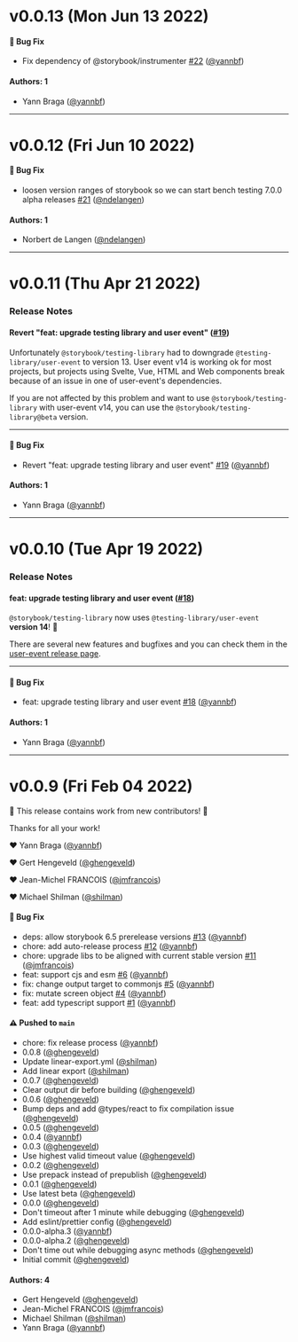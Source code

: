 # v0.0.13 (Mon Jun 13 2022)

#### 🐛 Bug Fix

- Fix dependency of @storybook/instrumenter [#22](https://github.com/storybookjs/testing-library/pull/22) ([@yannbf](https://github.com/yannbf))

#### Authors: 1

- Yann Braga ([@yannbf](https://github.com/yannbf))

---

# v0.0.12 (Fri Jun 10 2022)

#### 🐛 Bug Fix

- loosen version ranges of storybook so we can start bench testing 7.0.0 alpha releases [#21](https://github.com/storybookjs/testing-library/pull/21) ([@ndelangen](https://github.com/ndelangen))

#### Authors: 1

- Norbert de Langen ([@ndelangen](https://github.com/ndelangen))

---

# v0.0.11 (Thu Apr 21 2022)

### Release Notes

#### Revert "feat: upgrade testing library and user event" ([#19](https://github.com/storybookjs/testing-library/pull/19))

Unfortunately `@storybook/testing-library` had to downgrade `@testing-library/user-event` to version 13. User event v14 is working ok for most projects, but projects using Svelte, Vue, HTML and Web components break because of an issue in one of user-event's dependencies.

If you are not affected by this problem and want to use `@storybook/testing-library` with user-event v14, you can use the `@storybook/testing-library@beta` version.

---

#### 🐛 Bug Fix

- Revert "feat: upgrade testing library and user event" [#19](https://github.com/storybookjs/testing-library/pull/19) ([@yannbf](https://github.com/yannbf))

#### Authors: 1

- Yann Braga ([@yannbf](https://github.com/yannbf))

---

# v0.0.10 (Tue Apr 19 2022)

### Release Notes

#### feat: upgrade testing library and user event ([#18](https://github.com/storybookjs/testing-library/pull/18))

`@storybook/testing-library` now uses `@testing-library/user-event` **version 14**! 🎉 

There are several new features and bugfixes and you can check them in the [user-event release page](https://github.com/testing-library/user-event/releases/tag/v14.0.0).

---

#### 🐛 Bug Fix

- feat: upgrade testing library and user event [#18](https://github.com/storybookjs/testing-library/pull/18) ([@yannbf](https://github.com/yannbf))

#### Authors: 1

- Yann Braga ([@yannbf](https://github.com/yannbf))

---

# v0.0.9 (Fri Feb 04 2022)

:tada: This release contains work from new contributors! :tada:

Thanks for all your work!

:heart: Yann Braga ([@yannbf](https://github.com/yannbf))

:heart: Gert Hengeveld ([@ghengeveld](https://github.com/ghengeveld))

:heart: Jean-Michel FRANCOIS ([@jmfrancois](https://github.com/jmfrancois))

:heart: Michael Shilman ([@shilman](https://github.com/shilman))

#### 🐛 Bug Fix

- deps: allow storybook 6.5 prerelease versions [#13](https://github.com/storybookjs/testing-library/pull/13) ([@yannbf](https://github.com/yannbf))
- chore: add auto-release process [#12](https://github.com/storybookjs/testing-library/pull/12) ([@yannbf](https://github.com/yannbf))
- chore: upgrade libs to be aligned with current stable version [#11](https://github.com/storybookjs/testing-library/pull/11) ([@jmfrancois](https://github.com/jmfrancois))
- feat: support cjs and esm [#6](https://github.com/storybookjs/testing-library/pull/6) ([@yannbf](https://github.com/yannbf))
- fix: change output target to commonjs [#5](https://github.com/storybookjs/testing-library/pull/5) ([@yannbf](https://github.com/yannbf))
- fix: mutate screen object [#4](https://github.com/storybookjs/testing-library/pull/4) ([@yannbf](https://github.com/yannbf))
- feat: add typescript support [#1](https://github.com/storybookjs/testing-library/pull/1) ([@yannbf](https://github.com/yannbf))

#### ⚠️ Pushed to `main`

- chore: fix release process ([@yannbf](https://github.com/yannbf))
- 0.0.8 ([@ghengeveld](https://github.com/ghengeveld))
- Update linear-export.yml ([@shilman](https://github.com/shilman))
- Add linear export ([@shilman](https://github.com/shilman))
- 0.0.7 ([@ghengeveld](https://github.com/ghengeveld))
- Clear output dir before building ([@ghengeveld](https://github.com/ghengeveld))
- 0.0.6 ([@ghengeveld](https://github.com/ghengeveld))
- Bump deps and add @types/react to fix compilation issue ([@ghengeveld](https://github.com/ghengeveld))
- 0.0.5 ([@ghengeveld](https://github.com/ghengeveld))
- 0.0.4 ([@yannbf](https://github.com/yannbf))
- 0.0.3 ([@ghengeveld](https://github.com/ghengeveld))
- Use highest valid timeout value ([@ghengeveld](https://github.com/ghengeveld))
- 0.0.2 ([@ghengeveld](https://github.com/ghengeveld))
- Use prepack instead of prepublish ([@ghengeveld](https://github.com/ghengeveld))
- 0.0.1 ([@ghengeveld](https://github.com/ghengeveld))
- Use latest beta ([@ghengeveld](https://github.com/ghengeveld))
- 0.0.0 ([@ghengeveld](https://github.com/ghengeveld))
- Don't timeout after 1 minute while debugging ([@ghengeveld](https://github.com/ghengeveld))
- Add eslint/prettier config ([@ghengeveld](https://github.com/ghengeveld))
- 0.0.0-alpha.3 ([@yannbf](https://github.com/yannbf))
- 0.0.0-alpha.2 ([@ghengeveld](https://github.com/ghengeveld))
- Don't time out while debugging async methods ([@ghengeveld](https://github.com/ghengeveld))
- Initial commit ([@ghengeveld](https://github.com/ghengeveld))

#### Authors: 4

- Gert Hengeveld ([@ghengeveld](https://github.com/ghengeveld))
- Jean-Michel FRANCOIS ([@jmfrancois](https://github.com/jmfrancois))
- Michael Shilman ([@shilman](https://github.com/shilman))
- Yann Braga ([@yannbf](https://github.com/yannbf))
